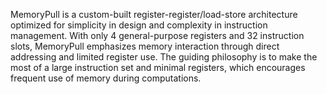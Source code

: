 MemoryPull is a custom-built register-register/load-store architecture optimized for simplicity in design and complexity in instruction management. With only 4 general-purpose registers and 32 instruction slots, MemoryPull emphasizes memory interaction through direct addressing and limited register use. The guiding philosophy is to make the most of a large instruction set and minimal registers, which encourages frequent use of memory during computations.
